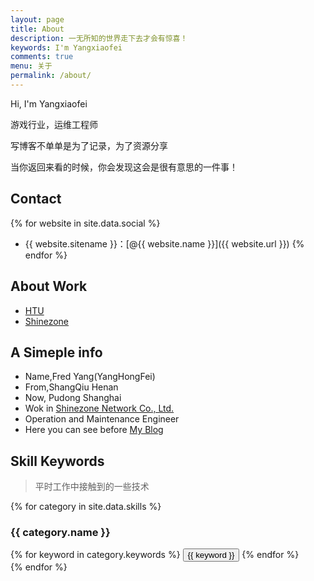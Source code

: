 ```yaml
---
layout: page
title: About
description: 一无所知的世界走下去才会有惊喜！
keywords: I'm Yangxiaofei
comments: true
menu: 关于
permalink: /about/
---
```


Hi, I'm Yangxiaofei

游戏行业，运维工程师

写博客不单单是为了记录，为了资源分享

当你返回来看的时候，你会发现这会是很有意思的一件事！


## Contact


{% for website in site.data.social %}
* {{ website.sitename }}：[@{{ website.name }}]({{ website.url }})
{% endfor %}

## About Work

- [HTU](http://htuidc.com)
- [Shinezone](http://www.shinezone.com)

<!-- ## Skill Keywords

- Linux
- Shell
- Python
- Tornado
- Vue
- iview-admin -->

## A Simeple info  

- Name,Fred Yang(YangHongFei)
- From,ShangQiu Henan
- Now, Pudong Shanghai
- Wok in [Shinezone Network Co., Ltd.](http://www.shinezone.com)
- Operation and Maintenance Engineer
- Here you can see before [My Blog](http://www.cnblogs.com/yangxiaofei)



## Skill Keywords

> 平时工作中接触到的一些技术

{% for category in site.data.skills %}
### {{ category.name }}
<div class="btn-inline">
{% for keyword in category.keywords %}
<button class="btn btn-outline" type="button">{{ keyword }}</button>
{% endfor %}
</div>
{% endfor %}
